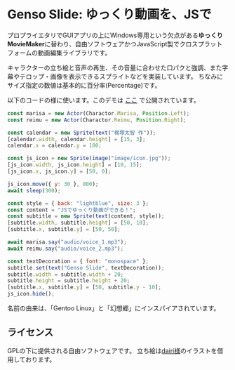 # Genso Slide:  ゆっくり動画を、JSで

プロプライエタリでGUIアプリの上にWindows専用という欠点がある**ゆっくりMovieMaker**に替わり、自由ソフトウェアかつJavaScript製でクロスプラットフォームの動画編集ライブラリです。

キャラクターの立ち絵と音声の再生、その音量に合わせた口パクと強調、また字幕やテロップ・画像を表示できるスプライトなどを実装しています。
ちなみにサイズ指定の数値は基本的に百分率(Percentage)です。

以下のコードの様に使います。このデモは [ここ](https://kajizukataichi.github.io/genso-slide/test) で公開されています。
```javascript
const marisa = new Actor(Charactor.Marisa, Position.Left);
const reimu = new Actor(Charactor.Reimu, Position.Right);

const calendar = new Sprite(text("梶塚太智 作"));
[calendar.width, calendar.height] = [15, 3];
calendar.x = calendar.y = 100;

const js_icon = new Sprite(image("image/icon.jpg"));
[js_icon.width, js_icon.height] = [10, 15];
[js_icon.x, js_icon.y] = [50, 0];

js_icon.move({ y: 30 }, 800);
await sleep(300);

const style = { back: "lightblue", size: 3 };
const content = "JSでゆっくり動画ができる！";
const subtitle = new Sprite(text(content, style));
[subtitle.width, subtitle.height] = [50, 10];
[subtitle.x, subtitle.y] = [50, 50];

await marisa.say("audio/voice_1.mp3");
await reimu.say("audio/voice_2.mp3");

const textDecoration = { font: "monospace" };
subtitle.set(text("Genso Slide", textDecoration));
subtitle.width = subtitle.width + 20;
subtitle.height = subtitle.height + 20;
[subtitle.x, subtitle.y] = [50, subtitle.y - 10];
js_icon.hide();
```

名前の由来は、「Gentoo Linux」と「幻想郷」にインスパイアされています。

## ライセンス
GPLの下に提供される自由ソフトウェアです。
立ち絵は[dairi様](https://www.pixiv.net/users/4920496)のイラストを借用しております。
